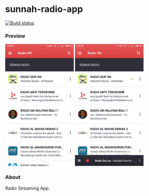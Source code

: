 # sunnah-radio-app
[![Build status](https://build.appcenter.ms/v0.1/apps/9f03214a-4a94-4467-9a5c-836c21de4110/branches/master/badge)](https://appcenter.ms)

### Preview
<img src="https://raw.githubusercontent.com/amrew/sunnah-radio-app/master/src/images/home-screen.jpg" alt="Home Screen" width="220"> 
<img src="https://raw.githubusercontent.com/amrew/sunnah-radio-app/master/src/images/play-radio.jpg" alt="Home Screen" width="220"> 

### About

Radio Streaming App.
